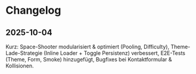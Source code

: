 # Changelog

## 2025-10-04
Kurz: Space-Shooter modularisiert & optimiert (Pooling, Difficulty), Theme-Lade-Strategie (Inline Loader + Toggle Persistenz) verbessert, E2E-Tests (Theme, Form, Smoke) hinzugefügt, Bugfixes bei Kontaktformular & Kollisionen.
